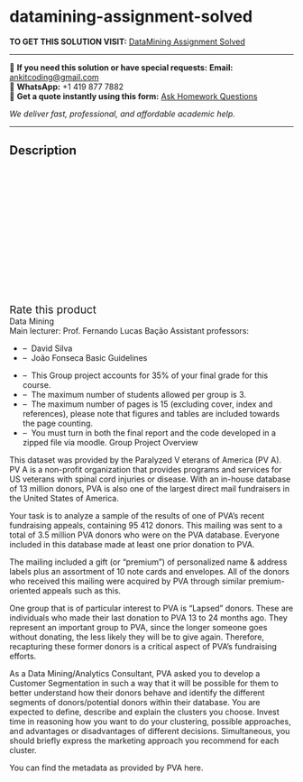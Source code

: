 # datamining-assignment-solved
**TO GET THIS SOLUTION VISIT:** [DataMining Assignment Solved](https://www.ankitcodinghub.com/product/datamining-assignment-solved/)


---

📩 **If you need this solution or have special requests:** **Email:** ankitcoding@gmail.com  
📱 **WhatsApp:** +1 419 877 7882  
📄 **Get a quote instantly using this form:** [Ask Homework Questions](https://www.ankitcodinghub.com/services/ask-homework-questions/)

*We deliver fast, professional, and affordable academic help.*

---

<h2>Description</h2>



<div class="kk-star-ratings kksr-auto kksr-align-center kksr-valign-top" data-payload="{&quot;align&quot;:&quot;center&quot;,&quot;id&quot;:&quot;91530&quot;,&quot;slug&quot;:&quot;default&quot;,&quot;valign&quot;:&quot;top&quot;,&quot;ignore&quot;:&quot;&quot;,&quot;reference&quot;:&quot;auto&quot;,&quot;class&quot;:&quot;&quot;,&quot;count&quot;:&quot;0&quot;,&quot;legendonly&quot;:&quot;&quot;,&quot;readonly&quot;:&quot;&quot;,&quot;score&quot;:&quot;0&quot;,&quot;starsonly&quot;:&quot;&quot;,&quot;best&quot;:&quot;5&quot;,&quot;gap&quot;:&quot;4&quot;,&quot;greet&quot;:&quot;Rate this product&quot;,&quot;legend&quot;:&quot;0\/5 - (0 votes)&quot;,&quot;size&quot;:&quot;24&quot;,&quot;title&quot;:&quot;DataMining Assignment Solved&quot;,&quot;width&quot;:&quot;0&quot;,&quot;_legend&quot;:&quot;{score}\/{best} - ({count} {votes})&quot;,&quot;font_factor&quot;:&quot;1.25&quot;}">

<div class="kksr-stars">

<div class="kksr-stars-inactive">
            <div class="kksr-star" data-star="1" style="padding-right: 4px">


<div class="kksr-icon" style="width: 24px; height: 24px;"></div>
        </div>
            <div class="kksr-star" data-star="2" style="padding-right: 4px">


<div class="kksr-icon" style="width: 24px; height: 24px;"></div>
        </div>
            <div class="kksr-star" data-star="3" style="padding-right: 4px">


<div class="kksr-icon" style="width: 24px; height: 24px;"></div>
        </div>
            <div class="kksr-star" data-star="4" style="padding-right: 4px">


<div class="kksr-icon" style="width: 24px; height: 24px;"></div>
        </div>
            <div class="kksr-star" data-star="5" style="padding-right: 4px">


<div class="kksr-icon" style="width: 24px; height: 24px;"></div>
        </div>
    </div>

<div class="kksr-stars-active" style="width: 0px;">
            <div class="kksr-star" style="padding-right: 4px">


<div class="kksr-icon" style="width: 24px; height: 24px;"></div>
        </div>
            <div class="kksr-star" style="padding-right: 4px">


<div class="kksr-icon" style="width: 24px; height: 24px;"></div>
        </div>
            <div class="kksr-star" style="padding-right: 4px">


<div class="kksr-icon" style="width: 24px; height: 24px;"></div>
        </div>
            <div class="kksr-star" style="padding-right: 4px">


<div class="kksr-icon" style="width: 24px; height: 24px;"></div>
        </div>
            <div class="kksr-star" style="padding-right: 4px">


<div class="kksr-icon" style="width: 24px; height: 24px;"></div>
        </div>
    </div>
</div>


<div class="kksr-legend" style="font-size: 19.2px;">
            <span class="kksr-muted">Rate this product</span>
    </div>
    </div>
<div class="page" title="Page 1">
<div class="section">
<div class="layoutArea">
<div class="column">
Data Mining

</div>
</div>
<div class="layoutArea">
<div class="column">
Main lecturer​:​ Prof. Fernando Lucas Bação Assistant professors:

<ul>
<li>– &nbsp;David Silva</li>
<li>– &nbsp;João Fonseca
Basic Guidelines
</li>
</ul>
<ul>
<li>– &nbsp;This Group project accounts for 35% of your final grade for this course.</li>
<li>– &nbsp;The ​maximum​ number of students allowed per group is 3.</li>
<li>– &nbsp;The maximum number of pages is 15 (excluding cover, index and references), please note that
figures and tables are included towards the page counting.
</li>
<li>– &nbsp;You must turn in both the final report and the code developed in a zipped file via moodle.
Group Project Overview
</li>
</ul>
This dataset was provided by the Paralyzed V eterans of America (PV A). PV A is a non-profit organization that provides programs and services for US veterans with spinal cord injuries or disease. With an in-house database of 13 million donors, PVA is also one of the largest direct mail fundraisers in the United States of America.

Your task is to analyze a sample of the results of one of PVA’s recent fundraising appeals, containing 95 412 donors. This mailing was sent to a total of 3.5 million PVA donors who were on the PVA database. Everyone included in this database made at least one prior donation to PVA.

The mailing included a gift (or “premium”) of personalized name &amp; address labels plus an assortment of 10 note cards and envelopes. All of the donors who received this mailing were acquired by PVA through similar premium-oriented appeals such as this.

One group that is of particular interest to PVA is “Lapsed” donors. These are individuals who made their last donation to PVA 13 to 24 months ago. They represent an important group to PVA, since the longer someone goes without donating, the less likely they will be to give again. Therefore, recapturing these former donors is a critical aspect of PVA’s fundraising efforts.

</div>
</div>
</div>
</div>
<div class="page" title="Page 2">
<div class="section">
<div class="layoutArea">
<div class="column">
As a Data Mining/Analytics Consultant, PVA asked you to develop a Customer Segmentation in such a way that it will be possible for them to better understand how their donors behave and identify the different segments of donors/potential donors within their database. You are expected to define, describe and explain the clusters you choose. Invest time in reasoning how you want to do your clustering, possible approaches, and advantages or disadvantages of different decisions. Simultaneous, you should briefly express the marketing approach you recommend for each cluster.

You can find the metadata as provided by PVA ​here​.

</div>
</div>
</div>
</div>
